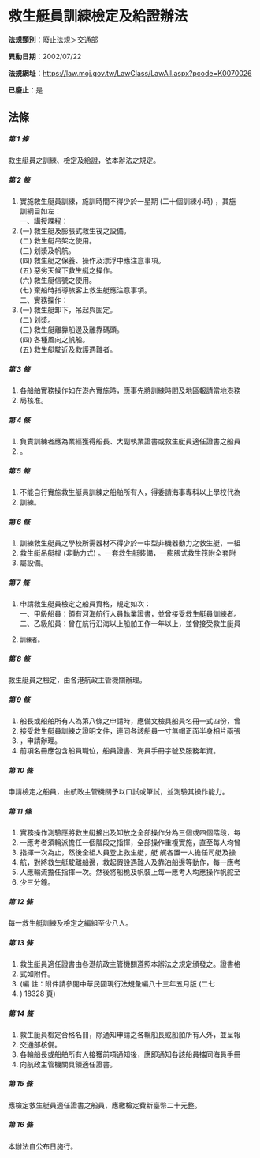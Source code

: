 # 救生艇員訓練檢定及給證辦法

**法規類別**：廢止法規＞交通部

**異動日期**：2002/07/22  

**法規網址**：https://law.moj.gov.tw/LawClass/LawAll.aspx?pcode=K0070026

**已廢止**：是



## 法條
##### 第 1 條
救生艇員之訓練、檢定及給證，依本辦法之規定。

##### 第 2 條
1. 實施救生艇員訓練，施訓時間不得少於一星期 (二十個訓練小時) ，其施  
訓綱目如左：  
一、講授課程：
1.  (一) 救生艇及膨脹式救生筏之設備。  
 (二) 救生艇吊架之使用。  
 (三) 划漿及帆航。  
 (四) 救生艇之保養、操作及漂浮中應注意事項。  
 (五) 惡劣天候下救生艇之操作。  
 (六) 救生艇信號之使用。  
 (七) 棄船時指導旅客上救生艇應注意事項。  
二、實務操作：
1.  (一) 救生艇卸下，吊起與固定。  
 (二) 划漿。  
 (三) 救生艇離靠船邊及離靠碼頭。  
 (四) 各種風向之帆船。  
 (五) 救生艇駛近及救護遇難者。

##### 第 3 條
1. 各船舶實務操作如在港內實施時，應事先將訓練時間及地區報請當地港務
1. 局核准。

##### 第 4 條
1. 負責訓練者應為業經獲得船長、大副執業證書或救生艇員適任證書之船員
1. 。

##### 第 5 條
1. 不能自行實施救生艇員訓練之船舶所有人，得委請海事專科以上學校代為
1. 訓練。

##### 第 6 條
1. 訓練救生艇員之學校所需器材不得少於一中型非機器動力之救生艇，一組
1. 救生艇吊艇桿 (非動力式) 。一套救生艇裝備，一膨脹式救生筏附全套附
1. 屬設備。

##### 第 7 條
1. 申請救生艇員檢定之船員資格，規定如次：  
一、甲級船員：領有河海航行人員執業證書，並曾接受救生艇員訓練者。  
二、乙級船員：曾在航行沿海以上船舶工作一年以上，並曾接受救生艇員
1.     訓練者。

##### 第 8 條
救生艇員之檢定，由各港航政主管機關辦理。

##### 第 9 條
1. 船長或船舶所有人為第八條之申請時，應備文檢具船員名冊一式四份，曾
1. 接受救生艇員訓練之證明文件，連同各該船員一寸無帽正面半身相片兩張
1. ，申請辦理。
1. 前項名冊應包含船員職位，船員證書、海員手冊字號及服務年資。

##### 第 10 條
申請檢定之船員，由航政主管機關予以口試或筆試，並測驗其操作能力。

##### 第 11 條
1. 實務操作測驗應將救生艇搖出及卸放之全部操作分為三個或四個階段，每
1. 一應考者須輪派擔任一個階段之指揮，全部操作重複實施，直至每人均曾
1. 指揮一次為止，然後全組人員登上救生艇，艇  艉各置一人擔任司艇及操
1. 航，對將救生艇駛離船邊，救起假設遇難人及靠泊船邊等動作，每一應考
1. 人應輪流擔任指揮一次。然後將船桅及帆裝上每一應考人均應操作帆舵至
1. 少三分鐘。

##### 第 12 條
每一救生艇訓練及檢定之編組至少八人。

##### 第 13 條
1. 救生艇員適任證書由各港航政主管機關遵照本辦法之規定頒發之。證書格
1. 式如附件。
1.  (編      註：附件請參閱中華民國現行法規彙編八十三年五月版 (二七
1. ) 18328 頁)

##### 第 14 條
1. 救生艇員檢定合格名冊，除通知申請之各輪船長或船舶所有人外，並呈報
1. 交通部核備。
1. 各輪船長或船舶所有人接獲前項通知後，應即通知各該船員攜同海員手冊
1. 向航政主管機關具領適任證書。

##### 第 15 條
應檢定救生艇員適任證書之船員，應繳檢定費新臺幣二十元整。

##### 第 16 條
本辦法自公布日施行。


